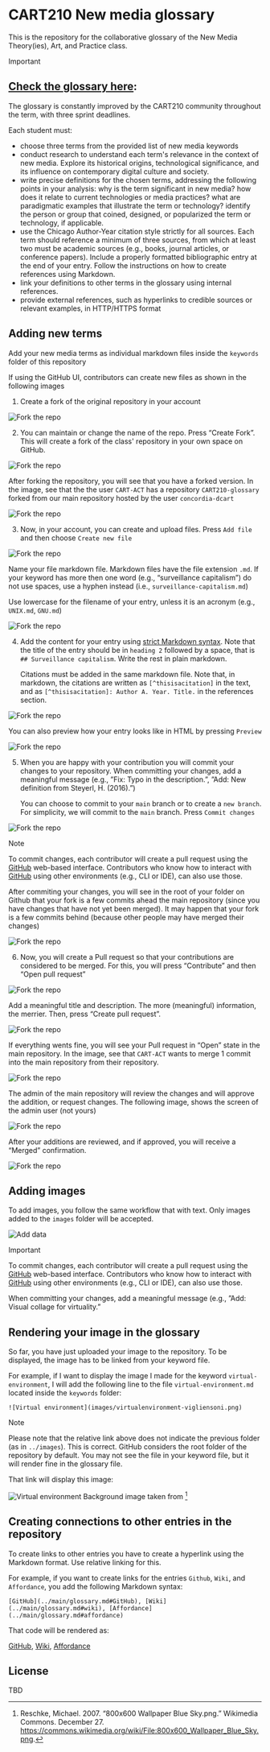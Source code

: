 # CART210 New media glossary
This is the repository for the collaborative glossary of the New Media Theory(ies), Art, and Practice class.

>[!IMPORTANT]
> ## [Check the glossary here](./glossary.md):

The glossary is constantly improved by the CART210 community throughout the term, with three sprint deadlines.






Each student must:

- choose three terms from the provided list of new media keywords
- conduct research to understand each term's relevance in the context of new media. Explore its historical origins, technological significance, and its influence on contemporary digital culture and society.
- write precise definitions for the chosen terms, addressing the following points in your analysis: why is the term significant in new media? how does it relate to current technologies or media practices? what are paradigmatic examples that illustrate the term or technology? identify the person or group that coined, designed, or popularized the term or technology, if applicable.
- use the Chicago Author-Year citation style strictly for all sources. Each term should reference a minimum of three sources, from which at least two must be academic sources (e.g., books, journal articles, or conference papers).
Include a properly formatted bibliographic entry at the end of your entry. Follow the instructions on how to create references using Markdown.
- link your definitions to other terms in the glossary using internal references.
- provide external references, such as hyperlinks to credible sources or relevant examples, in HTTP/HTTPS format

## Adding new terms

Add your new media terms as individual markdown files inside the `keywords` folder of this repository

If using the GitHub UI, contributors can create new files as shown in the following images

1. Create a fork of the original repository in your account

![Fork the repo](images/PR-01.png)

2. You can maintain or change the name of the repo. Press “Create Fork”. This will create a fork of the class' repository in your own space on GitHub.

![Fork the repo](images/PR-02.png)

After forking the repository, you will see that you have a forked version. In the image, see that the the user `CART-ACT` has a repository `CART210-glossary` forked from our main repository hosted by the user `concordia-dcart`

![Fork the repo](images/PR-03.png)

3. Now, in your account, you can create and upload files. Press `Add file` and then choose `Create new file`

![Fork the repo](images/PR-04.png)



Name your file markdown file. Markdown files have the file extension `.md`. If your keyword has more then one word (e.g., “surveillance capitalism”) do not use spaces, use a hyphen instead (i.e., `surveillance-capitalism.md`)

Use lowercase for the filename of your entry, unless it is an acronym (e.g., `UNIX.md`, `GNU.md`)

![Fork the repo](images/PR-05.png)

4. Add the content for your entry using [strict Markdown syntax](https://docs.github.com/en/get-started/writing-on-github/getting-started-with-writing-and-formatting-on-github/basic-writing-and-formatting-syntax). Note that the title of the entry should be in `heading 2` followed by a space, that is `## Surveillance capitalism`. Write the rest in plain markdown.

    Citations must be added in the same markdown file. Note that, in markdown, the citations are written as `[^thisisacitation]` in the text, and as `[^thisisacitation]: Author A. Year. Title.` in the references section. 


![Fork the repo](images/PR-06.png)

You can also preview how your entry looks like in HTML by pressing `Preview`

![Fork the repo](images/PR-07.png)




5. When you are happy with your contribution you will commit your changes to your repository. When committing your changes, add a meaningful message (e.g., ”Fix: Typo in the description.”, ”Add: New definition from Steyerl, H. (2016).”)

    You can choose to commit to your `main` branch or to create a `new branch`. For simplicity, we will commit to the `main` branch. Press `Commit changes`

![Fork the repo](images/PR-08.png)

>[!NOTE]
> To commit changes, each contributor will create a pull request using the [GitHub](../main/glossary.md#GitHub) web-based interface. Contributors who know how to interact with [GitHub](../main/glossary.md#GitHub) using other environments (e.g., CLI or IDE), can also use those.

After commiting your changes, you will see in the root of your folder on Github that your fork is a few commits ahead the main repository (since you have changes that have not yet been merged). It may happen that your fork is a few commits behind (because other people may have merged their changes)

![Fork the repo](images/PR-09.png)

6. Now, you will create a Pull request so that your contributions are considered to be merged. For this, you will press “Contribute” and then “Open pull request”

![Fork the repo](images/PR-10.png)

Add a meaningful title and description. The more (meaningful) information, the merrier. Then, press “Create pull request”.

![Fork the repo](images/PR-11.png)

If everything wents fine, you will see your Pull request in “Open” state in the main repository. In the image, see that `CART-ACT` wants to merge 1 commit into the main repository from their repository.

![Fork the repo](images/PR-12.png)

The admin of the main repository will review the changes and will approve the addition, or request changes. The following image, shows the screen of the admin user (not yours)

![Fork the repo](images/PR-13.png)

After your additions are reviewed, and if approved, you will receive a “Merged” confirmation.

![Fork the repo](images/PR-14.png)


## Adding images

To add images, you follow the same workflow that with text. Only images added to the `images` folder will be accepted.

![Add data](images/04-upload-files.png)

>[!IMPORTANT]
> To commit changes, each contributor will create a pull request using the [GitHub](../main/glossary.md#GitHub) web-based interface. Contributors who know how to interact with [GitHub](../main/glossary.md#GitHub) using other environments (e.g., CLI or IDE), can also use those.

When committing your changes, add a meaningful message (e.g., ”Add: Visual collage for virtuality.”



## Rendering your image in the glossary

So far, you have just uploaded your image to the repository. To be displayed, the image has to be linked from your keyword file.

For example, if I want to display the image I made for the keyword `virtual-environment`, I will add the following line to the file `virtual-environment.md` located inside the `keywords` folder:

```![Virtual environment](images/virtualenvironment-vigliensoni.png)```

> [!NOTE]  
> Please note that the relative link above does not indicate the previous folder (as in `../images`). This is correct. GitHub considers the root folder of the repository by default. You may not see the file in your keyword file, but it will render fine in the glossary file.


That link will display this image:

![Virtual environment](images/virtualenvironment-vigliensoni.png)
Background image taken from [^reschke07wallpaper]

[^reschke07wallpaper]: Reschke, Michael. 2007. “800x600 Wallpaper Blue Sky.png.” Wikimedia Commons. December 27. https://commons.wikimedia.org/wiki/File:800x600_Wallpaper_Blue_Sky.png.


## Creating connections to other entries in the repository

To create links to other entries you have to create a hyperlink using the Markdown format. Use relative linking for this. 

For example, if you want to create links for the entries `Github`, `Wiki`, and `Affordance`, you add the following Markdown syntax:

```
[GitHub](../main/glossary.md#GitHub), [Wiki](../main/glossary.md#wiki), [Affordance](../main/glossary.md#affordance)
```

That code will be rendered as:

[GitHub](../main/glossary.md#GitHub), [Wiki](../main/glossary.md#wiki), [Affordance](../main/glossary.md#affordance)


## License

TBD
